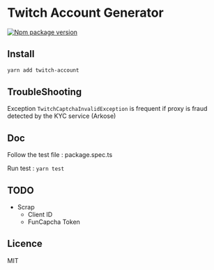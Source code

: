 # Twitch Account Generator

[![Npm package version](https://badgen.net/npm/v/twitch-account)](https://npmjs.com/package/twitch-account)

## Install

```sh
yarn add twitch-account
```

## TroubleShooting

Exception ``TwitchCaptchaInvalidException`` is frequent if proxy is fraud detected by the KYC service (Arkose)

## Doc
Follow the test file : package.spec.ts

Run test : ``yarn test``

## TODO
- Scrap 
  - Client ID
  - FunCapcha Token

## Licence
MIT